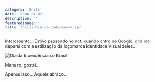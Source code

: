 ```yaml
---
category: 'Shots'
date: '2006-09-07'
description: ''
featuredImage: ''
title: 'Feliz Dia da Independência'
---
```


Interessante... Estive passando no net, quando entre no [Google](http://www.google.com.br/), qnd me deparei com a estilização da logomarca Identidade Visual deles...

![Dia da Inpendência do Brasil](/uploads/brazil06.gif)

Maneiro, gostei...

Apenas isso... Aquele abraço...
